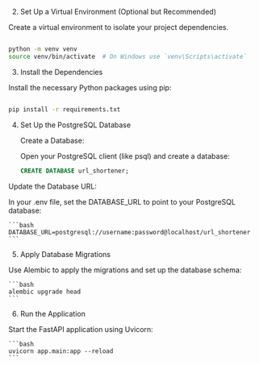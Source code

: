 2. Set Up a Virtual Environment (Optional but Recommended)

Create a virtual environment to isolate your project dependencies.

```bash

python -m venv venv
source venv/bin/activate  # On Windows use `venv\Scripts\activate`
```
3. Install the Dependencies

Install the necessary Python packages using pip:

```bash

pip install -r requirements.txt
```
4. Set Up the PostgreSQL Database

    Create a Database:

    Open your PostgreSQL client (like psql) and create a database:

    ```sql
    CREATE DATABASE url_shortener;
    ```


Update the Database URL:

In your .env file, set the DATABASE_URL to point to your PostgreSQL database:

    ```bash
    DATABASE_URL=postgresql://username:password@localhost/url_shortener
    ```
5. Apply Database Migrations

Use Alembic to apply the migrations and set up the database schema:

    ```bash
    alembic upgrade head
    ```
6. Run the Application

Start the FastAPI application using Uvicorn:

    ```bash
    uvicorn app.main:app --reload
    ```

